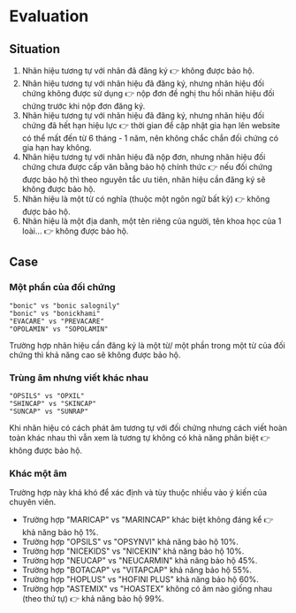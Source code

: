# Evaluation
## Situation
1. Nhãn hiệu tương tự với nhãn đã đăng ký :point_right: không được bảo hộ.
2. Nhãn hiệu tương tự với nhãn hiệu đã đăng ký, nhưng nhãn hiệu đối chứng không được sử dụng :point_right: nộp đơn đề nghị thu hồi nhãn hiệu đối chứng trước khi nộp đơn đăng ký.
3. Nhãn hiệu tương tự với nhãn hiệu đã đăng ký, nhưng nhãn hiệu đối chứng đã hết hạn hiệu  lực :point_right: thời gian để cập nhật gia hạn lên website có thể mất đến từ 6 tháng - 1 năm, nên không chắc chắn đối chứng có gia hạn hay không.
4. Nhãn hiệu tương tự với nhãn hiệu đã nộp đơn, nhưng nhãn hiệu đối chứng chưa được cấp văn bằng bảo hộ chính thức :point_right: nếu đối chứng được bảo hộ thì theo nguyên tắc ưu tiên, nhãn hiệu cần đăng ký sẽ không được bảo hộ.
5. Nhãn hiệu là một từ có nghĩa (thuộc một ngôn ngữ bất kỳ) :point_right: không được bảo hộ.
6. Nhãn hiệu là một địa danh, một tên riêng của người, tên khoa học của 1 loài... :point_right: không được bảo hộ.

## Case
### Một phần của đối chứng
```
"bonic" vs "bonic salognily"
"bonic" vs "bonickhami"
"EVACARE" vs "PREVACARE"
"OPOLAMIN" vs "SOPOLAMIN"
```
Trường hợp nhãn hiệu cần đăng ký là một từ/ một phần trong một từ của đối chứng thì khả năng cao sẽ không được bảo hộ.
### Trùng âm nhưng viết khác nhau
```
"OPSILS" vs "OPXIL"
"SHINCAP" vs "SKINCAP"
"SUNCAP" vs "SUNRAP"
```
Khi nhãn hiệu có cách phát âm tương tự với đối chứng nhưng cách viết hoàn toàn khác nhau thì vẫn xem là tương tự không có khả năng phân biệt :point_right: không được bảo hộ.
### Khác một âm
Trường hợp này khá khó để xác định và tùy thuộc nhiều vào ý kiến của chuyên viên.
* Trường hợp "MARICAP" vs "MARINCAP" khác biệt không đáng kể :point_right: khả năng bảo hộ 1%.
* Trường hợp "OPSILS" vs "OPSYNVI" khả năng bảo hộ 10%.
* Trường hợp "NICEKIDS" vs "NICEKIN" khả năng bảo hộ 10%.
* Trường hợp "NEUCAP" vs "NEUCARMIN" khả năng bảo hộ 45%.
* Trường hợp "BOTACAP" vs "VITAPCAP" khả năng bảo hộ 55%.
* Trường hợp "HOPLUS" vs "HOFINI PLUS" khả năng bảo hộ 60%.
* Trường hợp "ASTEMIX" vs "HOASTEX" không có âm nào giống nhau (theo thứ tự) :point_right: khả năng bảo hộ 99%.